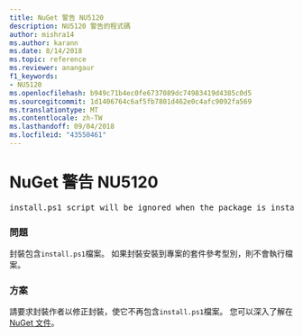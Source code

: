 ```yaml
---
title: NuGet 警告 NU5120
description: NU5120 警告的程式碼
author: mishra14
ms.author: karann
ms.date: 8/14/2018
ms.topic: reference
ms.reviewer: anangaur
f1_keywords:
- NU5120
ms.openlocfilehash: b949c71b4ec0fe6737089dc74983419d4385c0d5
ms.sourcegitcommit: 1d1406764c6af5fb7801d462e0c4afc9092fa569
ms.translationtype: MT
ms.contentlocale: zh-TW
ms.lasthandoff: 09/04/2018
ms.locfileid: "43550461"
---
```

# <a name="nuget-warning-nu5120"></a>NuGet 警告 NU5120
<pre>install.ps1 script will be ignored when the package is installed after the migration.</pre>

### <a name="issue"></a>問題

封裝包含`install.ps1`檔案。 如果封裝安裝到專案的套件參考型別，則不會執行檔案。


### <a name="solution"></a>方案

請要求封裝作者以修正封裝，使它不再包含`install.ps1`檔案。 您可以深入了解在[NuGet 文件](https://docs.microsoft.com/en-us/nuget/reference/migrate-packages-config-to-package-reference)。


